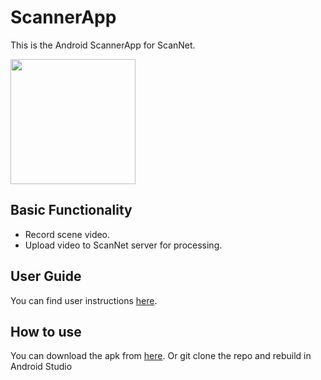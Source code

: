 # ScannerApp
This is the Android ScannerApp for ScanNet.

<img src="https://drive.google.com/uc?export=view&id=1gIdwfQtow9zNpW9IwAZX1Mq2zaMPuymw" width="200"  />

## Basic Functionality
- Record scene video.
- Upload video to ScanNet server for processing.

## User Guide
You can find user instructions [here](https://docs.google.com/document/d/11eYY-jwGs3JQIrlqCW0JUCnOxLEHJJx-Pz4gFKXpcQM/edit?usp=sharing).

## How to use
You can download the apk from [here](https://drive.google.com/open?id=1KZLzXMf1lYieVskXnzhPuXwZLxmXmIDV). 
Or git clone the repo and rebuild in Android Studio
